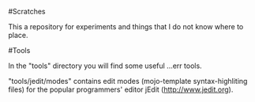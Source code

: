 #Scratches

This a repository for experiments and things that I do not know where to place.


#Tools

In the "tools" directory you will find some useful ...err tools.

"tools/jedit/modes" contains edit modes (mojo-template syntax-highliting files) 
for the popular programmers' editor jEdit (http://www.jedit.org).


